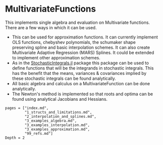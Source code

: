 # MultivariateFunctions

This implements single algebra and evaluation on Multivariate functions.
There are a few ways in which it can be used.
* This can be used for approximation functions. It can currently implement OLS functions, chebyshev polynomials, the schumaker shape preserving spline and basic interpolation schemes. It can also create Multivariate Adaptive Regression (MARS) Splines. It could be extended to implement other approximation schemes.
* As in the [StochasticIntegrals.jl](https://github.com/s-baumann/StochasticIntegrals.jl) package this package can be used to define functions that will be the integrands in stochastic integrals. This has the benefit that the means, variances & covariances implied by these stochastic integrals can be found analytically.
* All basic algebra and calculus on a MultivariateFunction can be done analytically.
* The Newton's method is implemented so that roots and optima can be found using analytical Jacobians and Hessians.

```@contents
pages = ["index.md",
         "1_structs_and_limitations.md",
         "2_interpolation_and_splines.md",
         "3_examples_algebra.md",
         "3_examples_interpolation.md",
         "3_examples_approximation.md",
         "99_refs.md"]
Depth = 2
```
